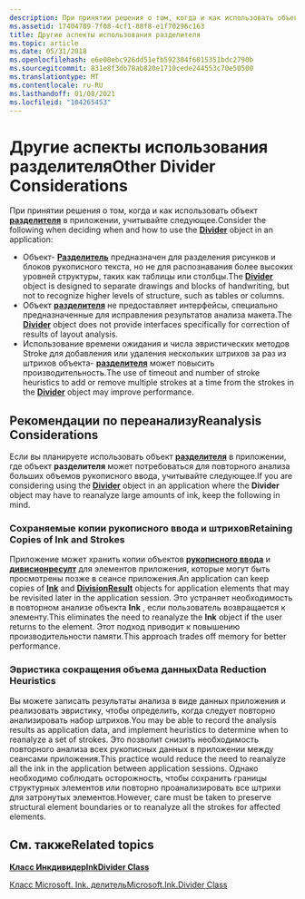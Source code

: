 ```yaml
---
description: При принятии решения о том, когда и как использовать объект разделителя в приложении, учитывайте следующее.
ms.assetid: 17404789-7f08-4cf1-88f8-e1f70296c163
title: Другие аспекты использования разделителя
ms.topic: article
ms.date: 05/31/2018
ms.openlocfilehash: e6e00ebc926dd51efb592304f6015351bdc2790b
ms.sourcegitcommit: 831e8f3db78ab820e1710cede244553c70e50500
ms.translationtype: MT
ms.contentlocale: ru-RU
ms.lasthandoff: 01/08/2021
ms.locfileid: "104265453"
---
```

# <a name="other-divider-considerations"></a><span data-ttu-id="2e227-103">Другие аспекты использования разделителя</span><span class="sxs-lookup"><span data-stu-id="2e227-103">Other Divider Considerations</span></span>

<span data-ttu-id="2e227-104">При принятии решения о том, когда и как использовать объект [**разделителя**](inkdivider-class.md) в приложении, учитывайте следующее.</span><span class="sxs-lookup"><span data-stu-id="2e227-104">Consider the following when deciding when and how to use the [**Divider**](inkdivider-class.md) object in an application:</span></span>

-   <span data-ttu-id="2e227-105">Объект- [**Разделитель**](inkdivider-class.md) предназначен для разделения рисунков и блоков рукописного текста, но не для распознавания более высоких уровней структуры, таких как таблицы или столбцы.</span><span class="sxs-lookup"><span data-stu-id="2e227-105">The [**Divider**](inkdivider-class.md) object is designed to separate drawings and blocks of handwriting, but not to recognize higher levels of structure, such as tables or columns.</span></span>
-   <span data-ttu-id="2e227-106">Объект [**разделителя**](inkdivider-class.md) не предоставляет интерфейсы, специально предназначенные для исправления результатов анализа макета.</span><span class="sxs-lookup"><span data-stu-id="2e227-106">The [**Divider**](inkdivider-class.md) object does not provide interfaces specifically for correction of results of layout analysis.</span></span>
-   <span data-ttu-id="2e227-107">Использование времени ожидания и числа эвристических методов Stroke для добавления или удаления нескольких штрихов за раз из штрихов объекта- [**разделителя**](inkdivider-class.md) может повысить производительность.</span><span class="sxs-lookup"><span data-stu-id="2e227-107">The use of timeout and number of stroke heuristics to add or remove multiple strokes at a time from the strokes in the [**Divider**](inkdivider-class.md) object may improve performance.</span></span>

## <a name="reanalysis-considerations"></a><span data-ttu-id="2e227-108">Рекомендации по переанализу</span><span class="sxs-lookup"><span data-stu-id="2e227-108">Reanalysis Considerations</span></span>

<span data-ttu-id="2e227-109">Если вы планируете использовать объект [**разделителя**](inkdivider-class.md) в приложении, где объект **разделителя** может потребоваться для повторного анализа больших объемов рукописного ввода, учитывайте следующее.</span><span class="sxs-lookup"><span data-stu-id="2e227-109">If you are considering using the [**Divider**](inkdivider-class.md) object in an application where the **Divider** object may have to reanalyze large amounts of ink, keep the following in mind.</span></span>

### <a name="retaining-copies-of-ink-and-strokes"></a><span data-ttu-id="2e227-110">Сохраняемые копии рукописного ввода и штрихов</span><span class="sxs-lookup"><span data-stu-id="2e227-110">Retaining Copies of Ink and Strokes</span></span>

<span data-ttu-id="2e227-111">Приложение может хранить копии объектов [**рукописного ввода**](inkdisp-class.md) и [**дивисионресулт**](/windows/desktop/api/msinkaut15/nn-msinkaut15-iinkdivisionresult) для элементов приложения, которые могут быть просмотрены позже в сеансе приложения.</span><span class="sxs-lookup"><span data-stu-id="2e227-111">An application can keep copies of [**Ink**](inkdisp-class.md) and [**DivisionResult**](/windows/desktop/api/msinkaut15/nn-msinkaut15-iinkdivisionresult) objects for application elements that may be revisited later in the application session.</span></span> <span data-ttu-id="2e227-112">Это устраняет необходимость в повторном анализе объекта **Ink** , если пользователь возвращается к элементу.</span><span class="sxs-lookup"><span data-stu-id="2e227-112">This eliminates the need to reanalyze the **Ink** object if the user returns to the element.</span></span> <span data-ttu-id="2e227-113">Этот подход приводит к повышению производительности памяти.</span><span class="sxs-lookup"><span data-stu-id="2e227-113">This approach trades off memory for better performance.</span></span>

### <a name="data-reduction-heuristics"></a><span data-ttu-id="2e227-114">Эвристика сокращения объема данных</span><span class="sxs-lookup"><span data-stu-id="2e227-114">Data Reduction Heuristics</span></span>

<span data-ttu-id="2e227-115">Вы можете записать результаты анализа в виде данных приложения и реализовать эвристику, чтобы определить, когда следует повторно анализировать набор штрихов.</span><span class="sxs-lookup"><span data-stu-id="2e227-115">You may be able to record the analysis results as application data, and implement heuristics to determine when to reanalyze a set of strokes.</span></span> <span data-ttu-id="2e227-116">Это позволит снизить необходимость повторного анализа всех рукописных данных в приложении между сеансами приложения.</span><span class="sxs-lookup"><span data-stu-id="2e227-116">This practice would reduce the need to reanalyze all the ink in the application between application sessions.</span></span> <span data-ttu-id="2e227-117">Однако необходимо соблюдать осторожность, чтобы сохранить границы структурных элементов или повторно проанализировать все штрихи для затронутых элементов.</span><span class="sxs-lookup"><span data-stu-id="2e227-117">However, care must be taken to preserve structural element boundaries or to reanalyze all the strokes for affected elements.</span></span>

## <a name="related-topics"></a><span data-ttu-id="2e227-118">См. также</span><span class="sxs-lookup"><span data-stu-id="2e227-118">Related topics</span></span>

<dl> <dt>

[<span data-ttu-id="2e227-119">**Класс Инкдивидер**</span><span class="sxs-lookup"><span data-stu-id="2e227-119">**InkDivider Class**</span></span>](inkdivider-class.md)
</dt> <dt>

<span data-ttu-id="2e227-120">[Класс Microsoft. Ink. делитель](/previous-versions/ms583616(v=vs.100))</span><span class="sxs-lookup"><span data-stu-id="2e227-120">[Microsoft.Ink.Divider Class](/previous-versions/ms583616(v=vs.100))</span></span>
</dt> </dl>

 

 
